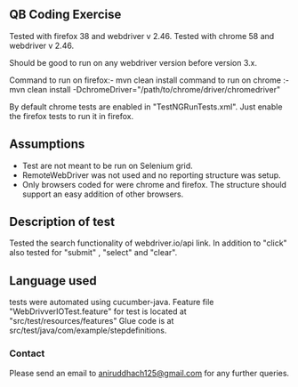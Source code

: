 ## QB Coding Exercise

Tested with firefox 38 and webdriver v 2.46.
Tested with chrome 58 and webdriver v 2.46.

Should be good to run on any webdriver version before version 3.x.

Command to run on firefox:- mvn clean install
command to run on chrome :- mvn clean install -DchromeDriver="/path/to/chrome/driver/chromedriver"

By default chrome tests are enabled in "TestNGRunTests.xml".
Just enable the firefox tests to run it in firefox.

## Assumptions
- Test are not meant to be run on Selenium grid.
- RemoteWebDriver was not used and no reporting structure was setup.
- Only browsers coded for were chrome and firefox. The structure should support an easy addition of other browsers.

## Description of test
Tested the search functionality of webdriver.io/api link. In addition to "click" also tested for "submit" , "select" and "clear".

## Language used
tests were automated using cucumber-java.
Feature file "WebDrivverIOTest.feature" for test is located at "src/test/resources/features"
Glue code is at src/test/java/com/example/stepdefinitions.

### Contact
Please send an email to aniruddhach125@gmail.com for any further queries.

